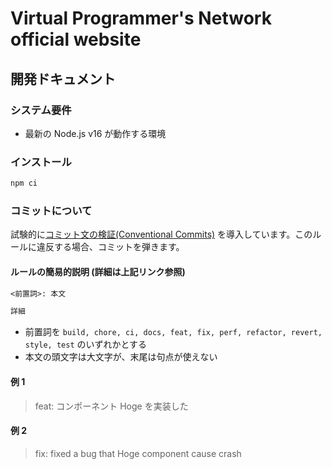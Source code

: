 # Virtual Programmer's Network official website

## 開発ドキュメント

### システム要件

- 最新の Node.js v16 が動作する環境

### インストール

```sh
npm ci
```

### コミットについて

試験的に[コミット文の検証(Conventional Commits)](https://www.conventionalcommits.org/ja/v1.0.0/)
を導入しています。このルールに違反する場合、コミットを弾きます。

#### ルールの簡易的説明 (詳細は上記リンク参照)

```txt
<前置詞>: 本文

詳細
```

- 前置詞を `build, chore, ci, docs, feat, fix, perf, refactor, revert, style, test` のいずれかとする
- 本文の頭文字は大文字が、末尾は句点が使えない

#### 例 1

> feat: コンポーネント Hoge を実装した

#### 例 2

> fix: fixed a bug that Hoge component cause crash
